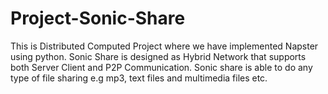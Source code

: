 # Project-Sonic-Share
This is Distributed Computed Project where we have implemented Napster using python. Sonic Share is designed as Hybrid Network that supports both Server Client and P2P Communication. Sonic share is able to do any type of file sharing e.g mp3, text files and multimedia files etc.
